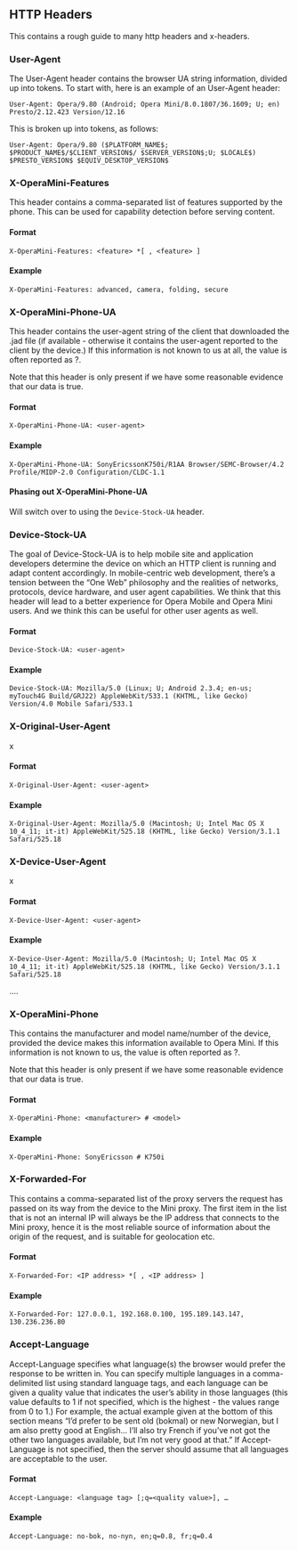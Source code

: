 ## HTTP Headers

This contains a rough guide to many http headers and x-headers.

### User-Agent

The User-Agent header contains the browser UA string information, divided up into tokens. To start with, here is an example of an User-Agent header:

```
User-Agent: Opera/9.80 (Android; Opera Mini/8.0.1807/36.1609; U; en) Presto/2.12.423 Version/12.16
```

This is broken up into tokens, as follows:

```
User-Agent: Opera/9.80 ($PLATFORM_NAME$; $PRODUCT_NAME$/$CLIENT_VERSION$/ $SERVER_VERSION$;U; $LOCALE$) $PRESTO_VERSION$ $EQUIV_DESKTOP_VERSION$
```

### X-OperaMini-Features

This header contains a comma-separated list of features supported by the phone. This can be used for capability detection before serving content.

#### Format

```
X-OperaMini-Features: <feature> *[ , <feature> ]
```

#### Example

```
X-OperaMini-Features: advanced, camera, folding, secure
```

### X-OperaMini-Phone-UA

This header contains the user-agent string of the client that downloaded the .jad file (if available - otherwise it contains the user-agent reported to the client by the device.) If this information is not known to us at all, the value is often reported as ?.

Note that this header is only present if we have some reasonable evidence that our data is true.

#### Format

```
X-OperaMini-Phone-UA: <user-agent>
```

#### Example

```
X-OperaMini-Phone-UA: SonyEricssonK750i/R1AA Browser/SEMC-Browser/4.2 Profile/MIDP-2.0 Configuration/CLDC-1.1
```

#### Phasing out X-OperaMini-Phone-UA

Will switch over to using the `Device-Stock-UA` header.

### Device-Stock-UA

The goal of Device-Stock-UA is to help mobile site and application developers determine the device on which an HTTP client is running and adapt content accordingly. In mobile-centric web development, there’s a tension between the “One Web” philosophy and the realities of networks, protocols, device hardware, and user agent capabilities. We think that this header will lead to a better experience for Opera Mobile and Opera Mini users. And we think this can be useful for other user agents as well.

#### Format

```
Device-Stock-UA: <user-agent>
```

#### Example

```
Device-Stock-UA: Mozilla/5.0 (Linux; U; Android 2.3.4; en-us; myTouch4G Build/GRJ22) AppleWebKit/533.1 (KHTML, like Gecko) Version/4.0 Mobile Safari/533.1
```

### X-Original-User-Agent

x

#### Format

```
X-Original-User-Agent: <user-agent>
```

#### Example

```
X-Original-User-Agent: Mozilla/5.0 (Macintosh; U; Intel Mac OS X 10_4_11; it-it) AppleWebKit/525.18 (KHTML, like Gecko) Version/3.1.1 Safari/525.18
```

### X-Device-User-Agent

x

#### Format

```
X-Device-User-Agent: <user-agent>
```

#### Example

```
X-Device-User-Agent: Mozilla/5.0 (Macintosh; U; Intel Mac OS X 10_4_11; it-it) AppleWebKit/525.18 (KHTML, like Gecko) Version/3.1.1 Safari/525.18
```








....


### X-OperaMini-Phone

This contains the manufacturer and model name/number of the device, provided the device makes this information available to Opera Mini. If this information is not known to us, the value is often reported as ?.

Note that this header is only present if we have some reasonable evidence that our data is true.

#### Format

```
X-OperaMini-Phone: <manufacturer> # <model>
```

#### Example

```
X-OperaMini-Phone: SonyEricsson # K750i
```

### X-Forwarded-For

This contains a comma-separated list of the proxy servers the request has passed on its way from the device to the Mini proxy. The first item in the list that is not an internal IP will always be the IP address that connects to the Mini proxy, hence it is the most reliable source of information about the origin of the request, and is suitable for geolocation etc.

#### Format

```
X-Forwarded-For: <IP address> *[ , <IP address> ]
```

#### Example

```
X-Forwarded-For: 127.0.0.1, 192.168.0.100, 195.189.143.147, 130.236.236.80
```

### Accept-Language

Accept-Language specifies what language(s) the browser would prefer the response to be written in. You can specify multiple languages in a comma-delimited list using standard language tags, and each language can be given a quality value that indicates the user’s ability in those languages (this value defaults to 1 if not specified, which is the highest - the values range from 0 to 1.) For example, the actual example given at the bottom of this section means “I’d prefer to be sent old (bokmal) or new Norwegian, but I am also pretty good at English… I’ll also try French if you’ve not got the other two languages available, but I’m not very good at that.” If Accept-Language is not specified, then the server should assume that all languages are acceptable to the user.

#### Format

```
Accept-Language: <language tag> [;q=<quality value>], …
```

#### Example

```
Accept-Language: no-bok, no-nyn, en;q=0.8, fr;q=0.4
```

